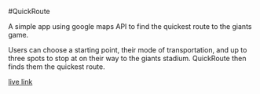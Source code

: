 #QuickRoute

A simple app using google maps API to find the quickest route to the giants game.

Users can choose a starting point, their mode of transportation, and up to three spots to stop at on their way to the giants stadium. QuickRoute then finds them the quickest route.

[live link](http://codymcnamara.github.io/quickroute/)
